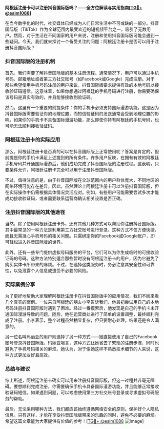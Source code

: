 **阿根廷注册卡可以注册抖音国际版吗？——全方位解读与实用指南[[TG💪+ @esim1088](https://t.me/s/esim1088)]**

在当今数字化的时代，社交媒体已经成为人们日常生活中不可或缺的一部分。抖音国际版（TikTok）作为全球范围内最受欢迎的短视频平台之一，吸引了无数用户。然而，对于生活在不同国家的用户来说，注册和使用抖音国际版可能会遇到一些疑问。今天，我们就来探讨一个备受关注的问题：阿根廷注册卡是否可以用于注册抖音国际版？

### 抖音国际版的注册机制

首先，我们需要了解抖音国际版的基本注册流程。通常情况下，用户可以通过手机号码、邮箱地址或者第三方社交账号（如Facebook或Google）完成注册。对于那些希望使用手机号码注册的用户来说，抖音国际版要求提供有效的本地号码以接收验证码短信。这意味着，如果你想通过阿根廷的手机号码进行注册，你需要确保该号码是真实有效的，并且能够接收到验证码。

然而，这里有一个重要的前提条件：你的手机卡必须支持国际漫游功能。这是因为抖音国际版需要验证你的地理位置，而短信验证码的发送通常会受到地理位置的影响。如果你的手机卡不具备国际漫游功能，那么即使你持有阿根廷的手机号码，也可能无法顺利接收验证码。

### 阿根廷注册卡的实际应用

那么，阿根廷注册卡是否真的可以在抖音国际版上正常使用呢？答案是肯定的，但前提是你的手机卡满足上述提到的所有条件。许多用户反映，在拥有有效的阿根廷手机号码并开通国际漫游后，他们成功完成了抖音国际版的注册过程。这表明，只要条件允许，阿根廷注册卡完全可以用于注册抖音国际版。

不过，值得注意的是，由于抖音国际版在全球范围内的用户群体庞大，不同地区的网络环境可能存在差异。因此，虽然理论上阿根廷注册卡可以注册抖音国际版，但在实际操作中仍需根据具体情况灵活应对。例如，有些用户可能需要尝试多次才能成功接收验证码，或者需要联系运营商确认相关设置是否正确。

### 注册抖音国际版的其他途径

当然，除了使用阿根廷注册卡外，还有其他几种方式可以帮助你注册抖音国际版。其中最常见的一种方法是利用第三方社交账号进行登录。这种方式不仅方便快捷，而且无需担心手机号码的相关问题。只需绑定你的Facebook或Google账户，即可轻松进入抖音国际版的世界。

此外，还有一些专门提供虚拟号码服务的平台，它们可以为你生成临时的可接收验证码的号码。这种方法特别适合那些暂时没有阿根廷注册卡的用户，因为它避免了购买实体卡所带来的麻烦。不过，在选择这类服务时，务必注意其安全性和可靠性，以免泄露个人信息或遭受不必要的风险。

### 实际案例分享

为了更好地帮助大家理解阿根廷注册卡在抖音国际版中的应用情况，我们不妨来看几个真实的案例。一位来自阿根廷的朋友小李告诉我们，他最初尝试用自己的本地号码注册抖音国际版时遇到了困难。经过一番摸索后，他发现是自己的手机卡未开通国际漫游导致的问题。随后，他在运营商处进行了简单的设置调整，最终顺利完成了注册。小李表示，整个过程虽然稍显复杂，但只要耐心处理，结果还是令人满意的。

另一位名叫玛丽亚的用户则选择了另一种方式——她直接使用了自己的Facebook账号登录抖音国际版。玛丽亚坦言，这种方式让她省去了繁琐的注册步骤，同时也避免了手机号码相关的麻烦。她认为，对于像她这样不熟悉技术细节的人来说，这种方式更加友好且高效。

### 总结与建议

综上所述，阿根廷注册卡确实可以用来注册抖音国际版，但这一过程并非毫无障碍。要想顺利完成注册，你需要确保手机卡具备国际漫游功能，并且能够正常接收验证码短信。如果遇到问题，可以考虑使用第三方社交账号登录或寻求虚拟号码服务的帮助。

最后，无论采用哪种方法，我们都应该始终遵循网络安全的原则，保护好个人隐私信息。只有这样，才能在享受抖音国际版带来的乐趣的同时，避免不必要的麻烦。希望这篇文章能为大家提供有价值的参考！[[TG💪+ @esim1088](https://t.me/s/esim1088) ![Image](https://i.postimg.cc/4NQfJmqS/Snipaste-2025-05-13-00-14-12.png)]